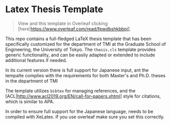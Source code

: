 # Latex Thesis Template 

> View and this template in Overleaf clicking [here|https://www.overleaf.com/read/fpwdbshkbbpj].

This repo contains a full-fledged LaTeX thesis template that has been specifically customized for the department of TMI at the Graduate School of Engineering, the University of Tokyo. The `thesis.cls` template provides generic functionality, and can be easily adapted or extended to include additional features if needed. 

In its current version there is full support for Japanese input, ant the tempalte complies with the requirements for both Master's and Ph.D. theses in the department of TMI

The template utilizes `bibtex` for managing references, and the [ACL|http://www.acl2019.org/EN/call-for-papers.xhtml] style for citations, which is similar to APA. 

In order to ensure full support for the Japanese language, needs to be compiled with XeLatex. If you use overleaf make sure you set this correctly. 
